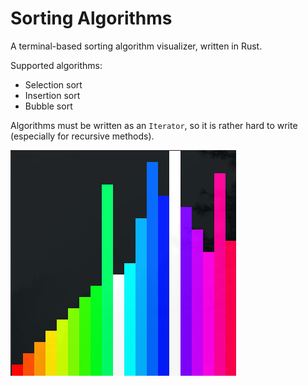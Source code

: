 # Sorting Algorithms

A terminal-based sorting algorithm visualizer, written in Rust.

Supported algorithms:

- Selection sort
- Insertion sort
- Bubble sort

Algorithms must be written as an `Iterator`, so it is rather hard to write (especially for recursive methods).

![Screenshot](./screenshot.png)

